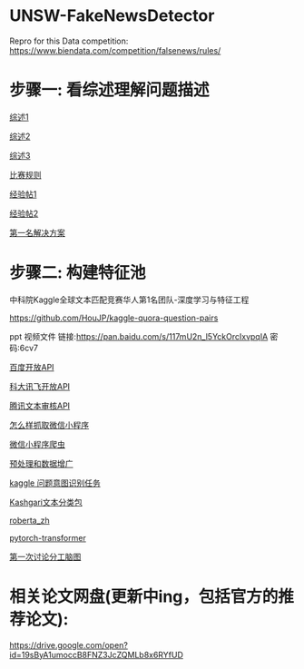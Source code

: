 # UNSW-FakeNewsDetector
Repro for this Data competition: https://www.biendata.com/competition/falsenews/rules/

# 步骤一: 看综述理解问题描述
[综述1](https://mp.weixin.qq.com/s/Emlzfgoo99T9xAsTKJRQXg)

[综述2](https://mp.weixin.qq.com/s/5D5cfLC6flnn9fCYlMplMQ)

[综述3](https://dl.acm.org/citation.cfm?id=3305260)

[比赛规则](https://www.biendata.com/competition/falsenews/rules/)

[经验帖1](https://towardsdatascience.com/i-trained-fake-news-detection-ai-with-95-accuracy-and-almost-went-crazy-d10589aa57c)

[经验帖2](https://github.com/zhpmatrix/nlp-competitions-list-review/blob/master/WSDM_Cup_2019_%E7%9C%9F%E5%81%87%E6%96%B0%E9%97%BB%E7%94%84%E5%88%AB.md)

[第一名解决方案](https://github.com/zhpmatrix/nlp-competitions-list-review/blob/master/references/WSDM2019_Fake_News_Classification/report2.pdf)

# 步骤二: 构建特征池

中科院Kaggle全球文本匹配竞赛华人第1名团队-深度学习与特征工程
                                                                                
https://github.com/HouJP/kaggle-quora-question-pairs

ppt  视频文件
链接:https://pan.baidu.com/s/117mU2n_l5YckOrcIxvpqIA  密码:6cv7

[百度开放API](https://ai.baidu.com/tech/textcensoring)

[科大讯飞开放API](https://www.xfyun.cn/services/adFilterRecg)

[腾讯文本审核API](https://cloud.tencent.com/document/api/271/35502)

[怎么样抓取微信小程序](https://93nv.com/archives/63)

[微信小程序爬虫](https://vp.fact.qq.com/miniSearchResult?title=%E5%93%88%E5%93%88%E5%93%88&num=0&size=20&_=1568525989622)

[预处理和数据增广](https://zhpmatrix.github.io/2019/03/08/preprocess-augmentation-in-nlp/)

[kaggle 问题意图识别任务](https://www.kaggle.com/c/quora-question-pairs/discussion/34355)

[Kashgari文本分类包](https://github.com/BrikerMan/Kashgari)

[roberta_zh](https://github.com/brightmart/roberta_zh)

[pytorch-transformer](https://github.com/huggingface/pytorch-transformers)

[第一次讨论分工脑图](https://coggle.it/diagram/XX3DAxz2ip44C8k1/t/%E7%AC%AC%E4%B8%80%E6%AC%A1%E8%AE%A8%E8%AE%BA)

# 相关论文网盘(更新中ing，包括官方的推荐论文):

https://drive.google.com/open?id=19sByA1umoccB8FNZ3JcZQMLb8x6RYfUD
